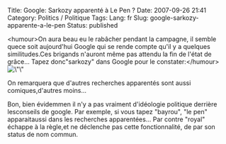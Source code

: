 Title: Google: Sarkozy apparenté à Le Pen ?
Date: 2007-09-26 21:41
Category: Politics / Politique
Tags:
Lang: fr
Slug: google-sarkozy-apparente-a-le-pen
Status: published

&lt;humour&gt;On aura beau eu le rabâcher pendant la campagne, il semble quece soit aujourd'hui Google qui se rende compte qu'il y a quelques similitudes.Ces brigands n'auront même pas attendu la fin de l'état de grâce... Tapez donc"sarkozy" dans Google pour le constater:&lt;/humour&gt;
![\\"\\"](/public/vrac/sarko-le-pen.png)

On remarquera que d'autres recherches apparentés sont aussi comiques,d'autres moins...

Bon, bien évidemmen il n'y a pas vraiment d'idéologie politique derrière lesconseils de google. Par exemple, si vous tapez "bayrou", "le pen" apparaitaussi dans les recherches apparentées... Par contre "royal" échappe à la règle,et ne déclenche pas cette fonctionnalité, de par son status de nom commun.
